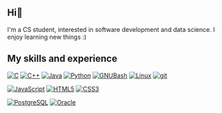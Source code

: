 ## Hi👋 
I'm a CS student, interested in software development and data science. I enjoy learning new things :)
## My skills and experience

[![C](https://img.shields.io/badge/Code-C-darkblue?style=flat&logo=C)](https://www.cprogramming.com/)
[![C++](https://img.shields.io/badge/Code-C%2B%2B-darkred?style=flat&logo=C%2B%2B)](https://en.cppreference.com/w/)
[![Java](https://img.shields.io/badge/Code-Java-darkred?style=flat&logo=Java)](https://docs.oracle.com/javase/8/docs/api/)
[![Python](https://img.shields.io/badge/Code-Python-blue?style=flat&logo=Python)](https://www.python.org/)
[![GNUBash](https://img.shields.io/badge/Code-Bash-darkgreen?style=flat&logo=GNU%20Bash)](https://www.gnu.org/software/bash/)
[![Linux](https://img.shields.io/badge/Env-Linux-darkgreen?style=flat&logo=Linux)](https://www.gnu.org/)
[![git](https://img.shields.io/badge/Tools-Git-black?style=flat&logo=Git)](https://git-scm.com/doc)



[![JavaScript](https://img.shields.io/badge/Code-JavaScript-yellow?style=flat&logo=JavaScript)](https://developer.mozilla.org/en-US/docs/Web/JavaScript)
[![HTML5](https://img.shields.io/badge/Web-HTML-yellow?style=flat&logo=HTML5)](https://developer.mozilla.org/en-US/docs/Web/HTML)
[![CSS3](https://img.shields.io/badge/Web-CSS-yellow?style=flat&logo=css3)](https://developer.mozilla.org/en-US/docs/Web/CSS)



[![PostgreSQL](https://img.shields.io/badge/DB-PostgreSQL-purple?style=flat&logo=PostgreSQL)](https://www.postgresql.org/docs/)
[![Oracle](https://img.shields.io/badge/DB-Oracle-purple?style=flat&logo=Oracle)](https://docs.oracle.com/en/database/)


<!---
bvillarroelr/bvillarroelr is a ✨ special ✨ repository because its `README.md` (this file) appears on your GitHub profile.
You can click the Preview link to take a look at your changes.
--->
